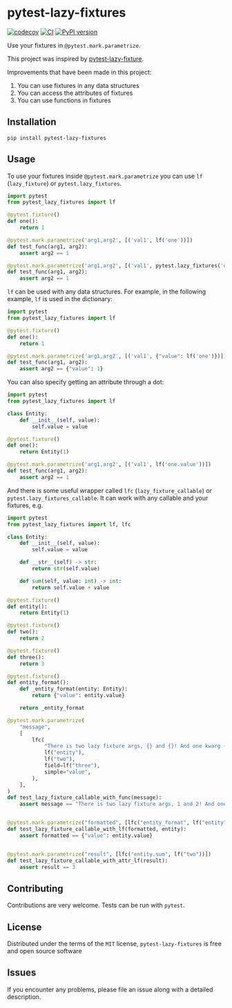 # pytest-lazy-fixtures

[![codecov](https://codecov.io/gh/dev-petrov/pytest-lazy-fixtures/branch/master/graph/badge.svg)](https://codecov.io/gh/dev-petrov/pytest-lazy-fixtures)
[![CI](https://github.com/dev-petrov/pytest-lazy-fixtures/workflows/CI/badge.svg)](https://github.com/dev-petrov/pytest-lazy-fixtures/actions/workflows/ci-test.yml)
[![PyPI version](https://badge.fury.io/py/pytest-lazy-fixtures.svg)](https://badge.fury.io/py/pytest-lazy-fixtures)

Use your fixtures in `@pytest.mark.parametrize`.

This project was inspired by [pytest-lazy-fixture](https://github.com/TvoroG/pytest-lazy-fixture).

Improvements that have been made in this project:

1. You can use fixtures in any data structures
2. You can access the attributes of fixtures
3. You can use functions in fixtures

## Installation

```shell
pip install pytest-lazy-fixtures
```

## Usage

To use your fixtures inside `@pytest.mark.parametrize` you can use `lf` (`lazy_fixture`) or `pytest.lazy_fixtures`.

```python
import pytest
from pytest_lazy_fixtures import lf

@pytest.fixture()
def one():
    return 1

@pytest.mark.parametrize('arg1,arg2', [('val1', lf('one'))])
def test_func(arg1, arg2):
    assert arg2 == 1

@pytest.mark.parametrize('arg1,arg2', [('val1', pytest.lazy_fixtures('one'))])
def test_func(arg1, arg2):
    assert arg2 == 1
```

`lf` can be used with any data structures. For example, in the following example, `lf` is used in the dictionary:

```python
import pytest
from pytest_lazy_fixtures import lf

@pytest.fixture()
def one():
    return 1

@pytest.mark.parametrize('arg1,arg2', [('val1', {"value": lf('one')})])
def test_func(arg1, arg2):
    assert arg2 == {"value": 1}
```

You can also specify getting an attribute through a dot:

```python
import pytest
from pytest_lazy_fixtures import lf

class Entity:
    def __init__(self, value):
        self.value = value

@pytest.fixture()
def one():
    return Entity(1)

@pytest.mark.parametrize('arg1,arg2', [('val1', lf('one.value'))])
def test_func(arg1, arg2):
    assert arg2 == 1
```

And there is some useful wrapper called `lfc` (`lazy_fixture_callable`) or `pytest.lazy_fixtures_callable`.
It can work with any callable and your fixtures, e.g.

```python
import pytest
from pytest_lazy_fixtures import lf, lfc

class Entity:
    def __init__(self, value):
        self.value = value

    def __str__(self) -> str:
        return str(self.value)

    def sum(self, value: int) -> int:
        return self.value + value

@pytest.fixture()
def entity():
    return Entity(1)

@pytest.fixture()
def two():
    return 2

@pytest.fixture()
def three():
    return 3

@pytest.fixture()
def entity_format():
    def _entity_format(entity: Entity):
        return {"value": entity.value}

    return _entity_format

@pytest.mark.parametrize(
    "message",
    [
        lfc(
            "There is two lazy fixture args, {} and {}! And one kwarg {field}! And also simple value {simple}".format,
            lf("entity"),
            lf("two"),
            field=lf("three"),
            simple="value",
        ),
    ],
)
def test_lazy_fixture_callable_with_func(message):
    assert message == "There is two lazy fixture args, 1 and 2! And one kwarg 3! And also simple value value"


@pytest.mark.parametrize("formatted", [lfc("entity_format", lf("entity"))])
def test_lazy_fixture_callable_with_lf(formatted, entity):
    assert formatted == {"value": entity.value}


@pytest.mark.parametrize("result", [lfc("entity.sum", lf("two"))])
def test_lazy_fixture_callable_with_attr_lf(result):
    assert result == 3
```

## Contributing

Contributions are very welcome. Tests can be run with `pytest`.

## License

Distributed under the terms of the `MIT` license, `pytest-lazy-fixtures` is free and open source software

## Issues

If you encounter any problems, please file an issue along with a detailed description.

